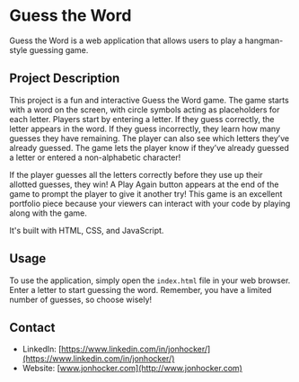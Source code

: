 # Guess the Word

Guess the Word is a web application that allows users to play a hangman-style guessing game.

## Project Description

This project is a fun and interactive Guess the Word game. The game starts with a word on the screen, with circle symbols acting as placeholders for each letter. Players start by entering a letter. If they guess correctly, the letter appears in the word. If they guess incorrectly, they learn how many guesses they have remaining. The player can also see which letters they’ve already guessed. The game lets the player know if they’ve already guessed a letter or entered a non-alphabetic character!

If the player guesses all the letters correctly before they use up their allotted guesses, they win! A Play Again button appears at the end of the game to prompt the player to give it another try! This game is an excellent portfolio piece because your viewers can interact with your code by playing along with the game. 

It's built with HTML, CSS, and JavaScript.

## Usage

To use the application, simply open the `index.html` file in your web browser. Enter a letter to start guessing the word. Remember, you have a limited number of guesses, so choose wisely!

## Contact

- LinkedIn: [https://www.linkedin.com/in/jonhocker/](https://www.linkedin.com/in/jonhocker/)
- Website: [www.jonhocker.com](http://www.jonhocker.com)
